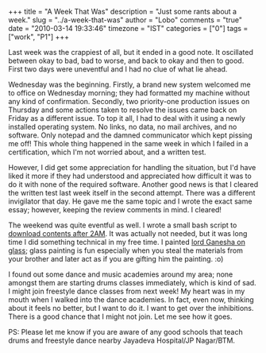 +++
title = "A Week That Was"
description = "Just some rants about a week."
slug = "../a-week-that-was"
author = "Lobo"
comments = "true"
date = "2010-03-14 19:33:46"
timezone = "IST"
categories = ["0"]
tags = ["work", "P1"]
+++

Last week was the crappiest of all, but it ended in a good note. It oscillated between okay to bad, bad to worse, and back to okay and then to good. First two days were uneventful and I had no clue of what lie ahead.

Wednesday was the beginning. Firstly, a brand new system welcomed me to office on Wednesday morning; they had formatted my machine without any kind of confirmation. Secondly, two priority-one production issues on Thursday and some actions taken to resolve the issues came back on Friday as a different issue. To top it all, I had to deal with it using a newly installed operating system. No links, no data, no mail archives, and no software. Only notepad and the damned communicator which kept pissing me off! This whole thing happened in the same week in which I failed in a certification, which I'm not worried about, and a written test.

However, I did get some appreciation for handling the situation, but I'd have liked it more if they had understood and appreciated how difficult it was to do it with none of the required software. Another good news is that I cleared the written test last week itself in the second attempt. There was a different invigilator that day. He gave me the same topic and I wrote the exact same essay; however, keeping the review comments in mind. I cleared!

The weekend was quite eventful as well. I wrote a small bash script to [download contents after 2AM](/blog/swget-a-simple-wget-wrapper/). It was actually not needed, but it was long time I did something technical in my free time. I painted [lord Ganesha on glass](/blog/first-glass-painting/); glass painting is fun especially when you steal the materials from your brother and later act as if you are gifting him the painting. :o)

I found out some dance and music academies around my area; none amongst them are starting drums classes immediately, which is kind of sad. I might join freestyle dance classes from next week! My heart was in my mouth when I walked into the dance academies. In fact, even now, thinking about it feels no better, but I want to do it. I want to get over the inhibitions. There is a good chance that I might not join. Let me see how it goes.

PS: Please let me know if you are aware of any good schools that teach drums and freestyle dance nearby Jayadeva Hospital/JP Nagar/BTM.
